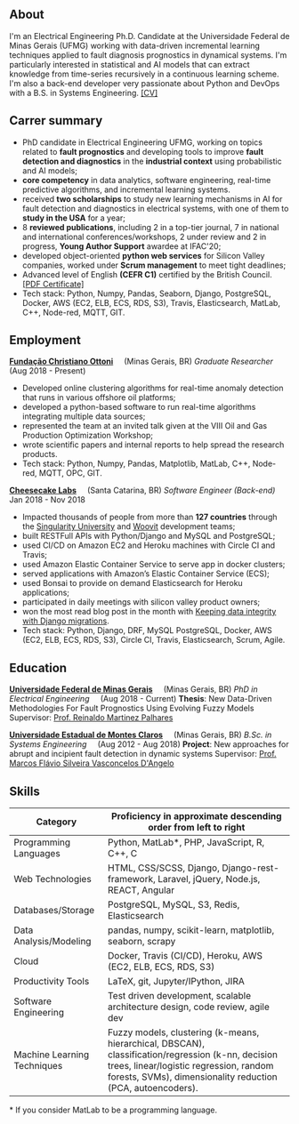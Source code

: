 ## About

I'm an Electrical Engineering Ph.D. Candidate at the Universidade Federal de Minas Gerais (UFMG) working with data-driven incremental learning techniques applied to fault diagnosis prognostics in dynamical systems. I'm particularly interested in statistical and AI models that can extract knowledge from time-series recursively in a continuous learning scheme. I'm also a back-end developer very passionate about Python and DevOps with a B.S. in Systems Engineering. [[CV]](/pdf/CV.pdf)

## Carrer summary

* PhD candidate in Electrical Engineering UFMG, working on topics related to **fault prognostics** and developing tools to improve **fault detection and diagnostics** in the **industrial context** using probabilistic and AI models;
* **core competency** in data analytics, software engineering, real-time predictive algorithms, and incremental learning systems.
* received **two scholarships** to study new learning mechanisms in AI for fault detection and diagnostics in electrical systems, with one of them to **study in the USA** for a year;
* 8 **reviewed publications**, including 2 in a top-tier journal, 7 in national and international conferences/workshops, 2 under review and 2 in progress, **Young Author Support** awardee at IFAC'20;
* developed object-oriented **python web services** for Silicon Valley companies, worked under **Scrum management** to meet tight deadlines;
* Advanced level of English **(CEFR C1)** certified by the British Council. [[PDF Certificate]](/pdf/english.pdf)
* Tech stack: Python, Numpy, Pandas, Seaborn, Django, PostgreSQL, Docker, AWS (EC2, ELB, ECS, RDS, S3), Travis, Elasticsearch, MatLab, C++, Node-red, MQTT, GIT.

## Employment

**[Fundação Christiano Ottoni](http://www.fco.eng.ufmg.br/)** &nbsp; &nbsp; (Minas Gerais, BR)
*Graduate Researcher* &nbsp; &nbsp; (Aug 2018 - Present)

* Developed online clustering algorithms for real-time anomaly detection that runs in various offshore oil platforms;
* developed a python-based software to run real-time algorithms integrating multiple data sources;
* represented the team at an invited talk given at the VIII Oil and Gas Production Optimization Workshop;
* wrote scientific papers and internal reports to help spread the research products.
* Tech stack: Python, Numpy, Pandas, Matplotlib, MatLab, C++, Node-red, MQTT, OPC, GIT.

**[Cheesecake Labs](https://cheesecakelabs.com/)** &nbsp; &nbsp; (Santa Catarina, BR)
*Software Engineer (Back-end)* &nbsp; &nbsp; Jan 2018 - Nov 2018

* Impacted thousands of people from more than **127 countries** through the [Singularity University](https://su.org/) and [Woovit](http://woovit.com/) development teams;
* built RESTFull APIs with Python/Django and MySQL and PostgreSQL;
* used CI/CD on Amazon EC2 and Heroku machines with Circle CI and Travis;
* used Amazon Elastic Container Service to serve app in docker clusters;
* served applications with Amazon’s Elastic Container Service (ECS);
* used Bonsai to provide on demand Elasticsearch for Heroku applications;
* participated in daily meetings with silicon valley product owners;
* won the most read blog post in the month with [Keeping data integrity with Django migrations](https://cheesecakelabs.com/blog/keeping-data-integrity-django-migrations/).
* Tech stack: Python, Django, DRF, MySQL PostgreSQL, Docker, AWS (EC2, ELB, ECS, RDS, S3), Circle CI, Travis, Elasticsearch, Scrum, Agile.

## Education

**[Universidade Federal de Minas Gerais](https://ufmg.br/)** &nbsp; &nbsp; (Minas Gerais, BR)
*PhD in Electrical Engineering* &nbsp; &nbsp; (Aug 2018 - Current)
**Thesis**: New Data-Driven Methodologies For Fault Prognostics Using Evolving Fuzzy Models
Supervisor: [Prof. Reinaldo Martinez Palhares](https://scholar.google.com/citations?user=iTQoWC0AAAAJ&hl=en&oi=ao)

**[Universidade Estadual de Montes Claros](https://unimontes.br/)** &nbsp; &nbsp; (Minas Gerais, BR)
*B.Sc. in Systems Engineering* &nbsp; &nbsp; (Aug 2012 - Aug 2018)
**Project**: New approaches for abrupt and incipient fault detection in dynamic systems
Supervisor: [Prof. Marcos Flávio Silveira Vasconcelos D'Angelo](https://scholar.google.com/citations?user=nZYzKLoAAAAJ&hl=en&oi=sra)

## Skills

Category                    | Proficiency in approximate descending order from left to right
--------------------------- | --------------------------------------------------------------
Programming Languages       | Python, MatLab*, PHP, JavaScript, R, C++, C
Web Technologies            | HTML, CSS/SCSS, Django, Django-rest-framework, Laravel, jQuery, Node.js, REACT, Angular 
Databases/Storage           | PostgreSQL, MySQL, S3, Redis, Elasticsearch
Data Analysis/Modeling      | pandas, numpy, scikit-learn, matplotlib, seaborn, scrapy
Cloud                       | Docker, Travis (CI/CD), Heroku, AWS (EC2, ELB, ECS, RDS, S3)
Productivity Tools          | LaTeX, git, Jupyter/IPython, JIRA
Software Engineering        | Test driven development, scalable architecture design, code review, agile dev
Machine Learning Techniques | Fuzzy models, clustering (k-means, hierarchical, DBSCAN), classification/regression (k-nn, decision trees, linear/logistic regression, random forests, SVMs), dimensionality reduction (PCA, autoencoders).

\* If you consider MatLab to be a programming language.